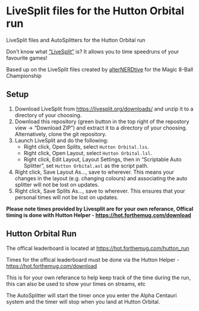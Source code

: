 # LiveSplit files for the Hutton Orbital run

LiveSplit files and AutoSplitters for the Hutton Orbital run

Don’t know what [“LiveSplit”](https://livesplit.org) is? It allows you to time speedruns of your favourite games!

Based up on the LiveSplit files created by [alterNERDtive](https://github.com/alterNERDtive/LiveSplit-Elite-Magic-8-Ball-Championship) for the Magic 8-Ball Championship 

## Setup

1. Download LiveSplit from <https://livesplit.org/downloads/> and unzip it to a directory of your choosing.
2. Download this repository (green button in the top right of the repostory view → “Download ZIP”) and extract it to a directory of your choosing. Alternatively, clone the git repository.
3. Launch LiveSplit and do the following:
   - Right click, Open Splits, select `Hutton Orbital.lss`.
   - Right click, Open Layout, select `Hutton Orbital.lsl`.
   - Right click, Edit Layout, Layout Settings, then in “Scriptable Auto Splitter”, set `Hutton Orbital.asl` as the script path.
4. Right click, Save Layout As…, save to wherever. This means your changes in the layout (e.g. changing colours) and associating the auto splitter will not be lost on updates.
5. Right click, Save Splits As…, save to wherever. This ensures that your personal times will not be lost on updates.

**Please note times provided by Livesplit are for your own referance, Offical timing is done with Hutton Helper - <https://hot.forthemug.com/download>**


## Hutton Orbital Run

The offical leaderboard is located at https://hot.forthemug.com/hutton_run

Times for the offical leaderboard must be done via the Hutton Helper - <https://hot.forthemug.com/download>

This is for your own referance to help keep track of the time during the run, this can also be used to show your times on streams, etc

The AutoSplitter will start the timer once you enter the Alpha Centauri system and the timer will stop when you land at Hutton Orbital.




